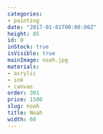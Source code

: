 ```yaml
---
categories:
- painting
date: "2017-01-01T00:00:00Z"
height: 85
id: 0
inStock: true
isVisible: true
mainImage: noah.jpg
materials:
- acrylic
- ink
- canvas
order: 301
price: 1500
slug: noah
title: Noah
width: 60
---
```


